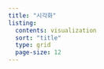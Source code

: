 ```yaml
---
title: "시각화"
listing:
  contents: visualization
  sort: "title"
  type: grid
  page-size: 12
---
```

